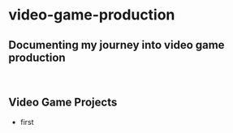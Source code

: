 # video-game-production

## Documenting my journey into video game production

<br>

## Video Game Projects

* first
